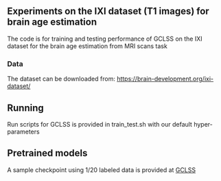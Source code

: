 
## Experiments on the IXI dataset (T1 images) for brain age estimation

The code is for training and testing performance of GCLSS on the IXI dataset for the brain age estimation from MRI scans task

### Data

The dataset can be downloaded from: https://brain-development.org/ixi-dataset/


## Running

Run scripts for GCLSS is provided in train_test.sh with our default hyper-parameters


## Pretrained models

A sample checkpoint using 1/20 labeled data is provided at [GCLSS]() 





